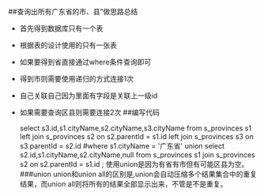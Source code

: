 ##查询出所有广东省的市、县”做思路总结
- 首先得到数据库只有一个表
- 根据表的设计使用的只有一张表
- 如果要得到省直接通过where条件查询即可
- 得到市则需要使用递归的方式连接1次
- 自己关联自己因为里面有字段是关联上一级id
- 如果需要查询区县则需要连接2次
##编写代码

	select s3.id,s1.cityName,s2.cityName,s3.cityName from s_provinces s1
	left join s_provinces s2 on s2.parentId = s1.id
	left join s_provinces s3 on s3.parentId = s2.id #where s1.cityName = '广东省'
	union
	select s2.id,s1.cityName,s2.cityName,null from s_provinces s1
	join s_provinces s2 on s2.parentId = s1.id ;
使用union是因为有省有市但有可能区县为空。
###union
union和union all的区别是,union会自动压缩多个结果集合中的重复结果，而union all则将所有的结果全部显示出来，不管是不是重复。